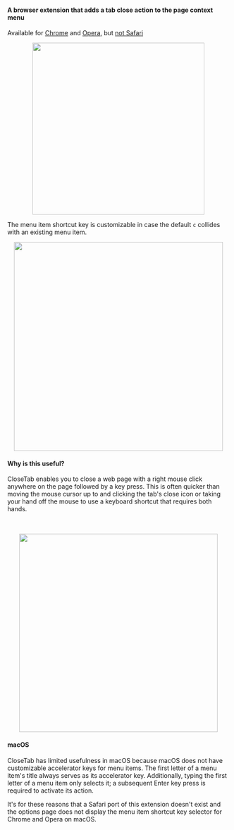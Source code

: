 #### A browser extension that adds a tab close action to the page context menu

Available for [Chrome](https://chrome.google.com/webstore/detail/closetab/lnchemdcmhoccciihokpdkkekmnejfhj) and [Opera](https://addons.opera.com/en/extensions/details/closetab/), but [not Safari](#macos)

<div align="center"><img src="http://hansifer.com/hosted-assets/closetab/menu.png" width="390"></div>

The menu item shortcut key is customizable in case the default `c` collides with an existing menu item.

<div align="center"><img src="http://hansifer.com/hosted-assets/closetab/options-new.png" width="474"></div>

#### Why is this useful?

CloseTab enables you to close a web page with a right mouse click anywhere on the page followed by a key press. This is often quicker than moving the mouse cursor up to and clicking the tab's close icon or taking your hand off the mouse to use a keyboard shortcut that requires both hands.

<div>&nbsp;</div>
<div>&nbsp;</div>

<div align="center"><img src="http://hansifer.com/hosted-assets/closetab/hand_positioning.jpg" width="450"></div>

#### macOS<a name="macos"></a>

CloseTab has limited usefulness in macOS because macOS does not have customizable accelerator keys for menu items. The first letter of a menu item's title always serves as its accelerator key. Additionally, typing the first letter of a menu item only selects it; a subsequent Enter key press is required to activate its action.

It's for these reasons that a Safari port of this extension doesn't exist and the options page does not display the menu item shortcut key selector for Chrome and Opera on macOS.

